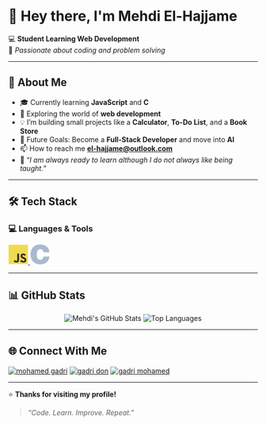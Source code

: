 # 👋 Hey there, I'm Mehdi El-Hajjame  

💻 **Student Learning Web Development**  
🚀 *Passionate about coding and problem solving*  

---

## 🌱 About Me  
- 🎓 Currently learning **JavaScript** and **C**  
- 🧠 Exploring the world of **web development**  
- 💡 I’m building small projects like a **Calculator**, **To-Do List**, and a **Book Store**  
- 🎯 Future Goals: Become a **Full-Stack Developer** and move into **AI**
- 📫 How to reach me **el-hajjame@outlook.com**
- 💬 “*I am always ready to learn although I do not always like being taught.*”

---

## 🛠️ Tech Stack  

### 💻 Languages & Tools  

<p align="left">
  <a href="https://developer.mozilla.org/en-US/docs/Web/JavaScript" target="_blank" rel="noreferrer">
    <img src="https://raw.githubusercontent.com/devicons/devicon/master/icons/javascript/javascript-original.svg" alt="javascript" width="40" height="40"/>
  </a>
  <a href="https://en.wikipedia.org/wiki/C_(programming_language)" target="_blank" rel="noreferrer">
    <img src="https://raw.githubusercontent.com/devicons/devicon/master/icons/c/c-original.svg" alt="c" width="40" height="40"/>
  </a>
</p>




---


## 📊 GitHub Stats  

<p align="center"> <img src="https://github-readme-stats.vercel.app/api?username=elhajjame&show_icons=true&theme=blue_navy&bg_color=ffffff&title_color=000000&text_color=000000" alt="Mehdi's GitHub Stats" width="48%" /> <img src="https://github-readme-stats.vercel.app/api/top-langs/?username=elhajjame&layout=compact&theme=blue_navy&bg_color=ffffff&title_color=000000&text_color=000000" alt="Top Languages" width="48%" /> </p>


---

## 🌐 Connect With Me  

<p align="left">
<a href="https://www.linkedin.com/in/mehdi-el-hajjame-b88a0b38b/" target="blank"><img align="center" src="https://raw.githubusercontent.com/rahuldkjain/github-profile-readme-generator/master/src/images/icons/Social/linked-in-alt.svg" alt="mohamed gadri" height="30" width="40" /></a>
<a href="https://www.facebook.com/mehdi.hhhhhh.334" target="blank"><img align="center" src="https://raw.githubusercontent.com/rahuldkjain/github-profile-readme-generator/master/src/images/icons/Social/facebook.svg" alt="gadri don" height="30" width="40" /></a>
<a href="https://www.instagram.com/el_hajjame/" target="blank"><img align="center" src="https://raw.githubusercontent.com/rahuldkjain/github-profile-readme-generator/master/src/images/icons/Social/instagram.svg" alt="gadri mohamed" height="30" width="40" /></a>
</p>

---

⭐ **Thanks for visiting my profile!**  
> *“Code. Learn. Improve. Repeat.”*  
